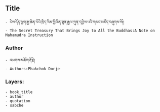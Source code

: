 ## Title
	- ངེས་དོན་ཕྱག་རྒྱ་ཆེན་པོའི་ཁྲིད་རིམ་གྱི་ཟིན་ཐུན་རྒྱལ་ཀུན་དགྱེས་པའི་གསང་མཛོད་བཞུགས་སོ།།
	- The Secret Treasury That Brings Joy to All the Buddhas:A Note on Mahamudra Instruction

### Author
	- འཕགས་མཆོག་རྡོ་རྗེ།
	- Authors:Phakchok Dorje

### Layers:
	- book_title
	- author
	- quotation
	- sabche
